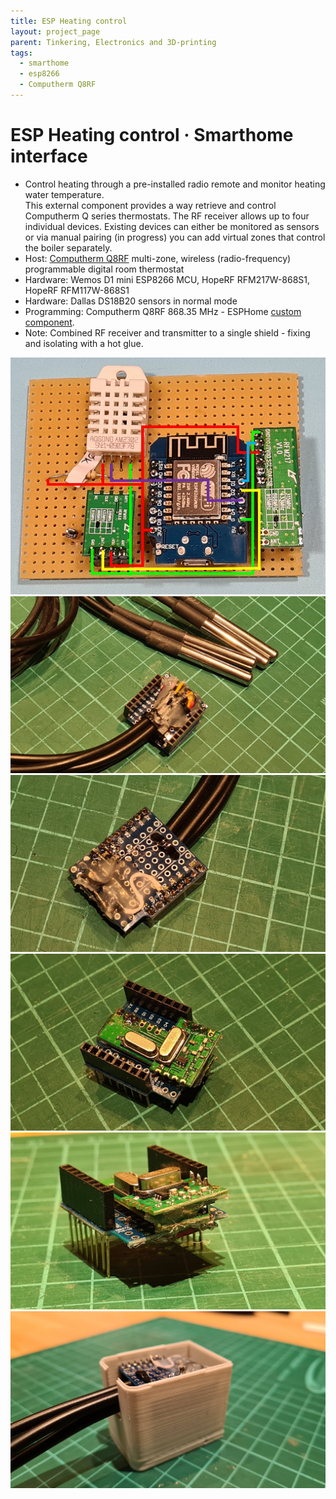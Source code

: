 ```yaml
---
title: ESP Heating control
layout: project_page
parent: Tinkering, Electronics and 3D-printing
tags:
  - smarthome
  - esp8266
  - Computherm Q8RF
---
```


# ESP Heating control · Smarthome interface

* Control heating through a pre-installed radio remote and monitor heating water temperature. \
  This external component provides a way retrieve and control Computherm Q series thermostats. The RF receiver allows up to four individual devices. Existing devices can either be monitored as sensors or via manual pairing (in progress) you can add virtual zones that control the boiler separately.
* Host: [Computherm Q8RF](https://computherm.info/en/digital_thermostats/computherm_q8rf) multi-zone, wireless (radio-frequency) programmable digital room thermostat
* Hardware: Wemos D1 mini ESP8266 MCU, HopeRF RFM217W-868S1, HopeRF RFM117W-868S1
* Hardware: Dallas DS18B20 sensors in normal mode
* Programming: Computherm Q8RF 868.35 MHz - ESPHome [custom component](https://github.com/afarago/esphome_component_computhermqrf).
* Note: Combined RF receiver and transmitter to a single shield - fixing and isolating with a hot glue.

![energy heating](/assets/projects/esp_heating1.jpg)
![energy heating](/assets/projects/esp_heating2.jpg)
![energy heating](/assets/projects/esp_heating3.jpg)
![energy heating](/assets/projects/esp_heating4.jpg)
![energy heating](/assets/projects/esp_heating5.jpg)
![energy heating](/assets/projects/esp_heating6.jpg)
